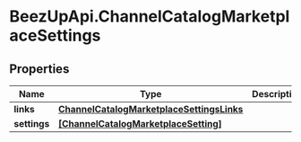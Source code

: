 # BeezUpApi.ChannelCatalogMarketplaceSettings

## Properties
Name | Type | Description | Notes
------------ | ------------- | ------------- | -------------
**links** | [**ChannelCatalogMarketplaceSettingsLinks**](ChannelCatalogMarketplaceSettingsLinks.md) |  | 
**settings** | [**[ChannelCatalogMarketplaceSetting]**](ChannelCatalogMarketplaceSetting.md) |  | 



